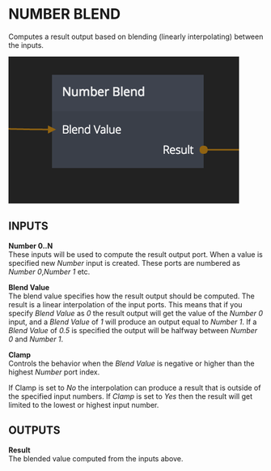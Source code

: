 # NUMBER BLEND
Computes a result output based on blending (linearly interpolating) between the inputs.

![](number-blend.png)

<div class = "node-inputs">

## INPUTS
**Number 0..N**  
These inputs will be used to compute the result output port. When a value is specified new _Number_ input is created.
These ports are numbered as _Number 0_,_Number 1_ etc.

**Blend Value**  
The blend value specifies how the result output should be computed. The result is a linear interpolation of the input ports.
This means that if you specify _Blend Value_ as _0_ the result output will get the value of the _Number 0_ input, and a _Blend Value_ of _1_ will produce an output equal to _Number 1_. If a _Blend Value_ of _0.5_ is specified the output will be halfway between _Number 0_ and _Number 1_.

**Clamp**  
Controls the behavior when the _Blend Value_ is negative or higher than the highest _Number_ port index.

If Clamp is set to _No_ the interpolation can produce a result that is outside of the specified input numbers.
If _Clamp_ is set to _Yes_ then the result will get limited to the lowest or highest input number.

</div>

<div class = "node-outputs">

## OUTPUTS

**Result**  
The blended value computed from the inputs above.

</div>
